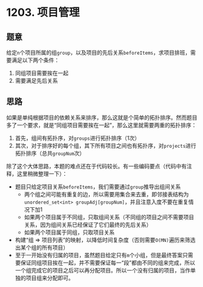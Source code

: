 # 1203. 项目管理

## 题意

给定`n`个项目所属的组`group`，以及项目的先后关系`beforeItems`，求项目排班，需要满足以下两个条件：

1. 同组项目需要挨在一起
1. 需要满足先后关系

## 思路

如果是单纯根据项目的依赖关系来排序，那么这就是个简单的拓扑排序。然而题目多了一个要求，就是“同组项目需要挨在一起”，那么这里就需要两重的拓扑排序：

1. 首先，组间有拓扑序，对`groups`进行拓扑排序（1次）
1. 其次，对于排序好的每个组，其下所有项目之间也有拓扑序，对`projects`进行拓扑排序（总共`groupNum`次）

除了这个大体思路，本题的难点还在于代码较长。有一些编码要点（代码中有注释，这里稍微整理一下）：

- 题目只给定项目关系`beforeItems`，我们需要通过`group`推导出组间关系
  - 两个组之间可能有重复的边，所以需要用集合来去重，即邻接表结构为`unordered_set<int> groupAdj[groupNum]`，并且注意入度不要在重复情况下加1
  - 如果两个项目属于不同组，只取组间关系（不同组的项目之间不需要项目关系，因为组间关系已经保证了它们最终的先后关系）
  - 如果两个项目属于同组，只取项目关系
- 构建“组 => 项目列表”的映射，以降低时间复杂度（否则需要`O(MN)`遍历来筛选出某个组的所有项目）
- 至于一开始没有归属的项目，虽然题目给定只有`m`个小组，但是最终答案只需要保证同组项目挨在一起，并不需要保证每一“段”都由不同的组来完成，所以一个组完成它的项目之后可以再分配项目。所以一个没有归属的项目，当作单独的项目组来分配即可。
